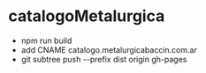 # catalogoMetalurgica

- npm run build
- add CNAME catalogo.metalurgicabaccin.com.ar
- git subtree push --prefix dist origin gh-pages
